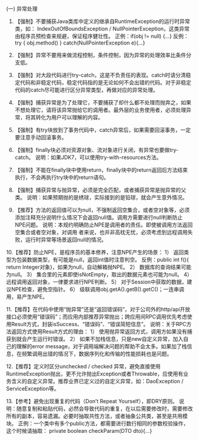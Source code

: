 (一) 异常处理

1.	【强制】不要捕获Java类库中定义的继承自RuntimeException的运行时异常类，如：
IndexOutOfBoundsException / NullPointerException，这类异常由程序员预检查来规避，保证程序健壮性。
正例：if(obj != null) {...}
反例：try { obj.method() } catch(NullPointerException e){…}

2.	【强制】异常不要用来做流程控制，条件控制，因为异常的处理效率比条件分支低。

3.	【强制】对大段代码进行try-catch，这是不负责任的表现。catch时请分清稳定代码和非稳定代码，稳定代码指的是无论如何不会出错的代码。对于非稳定代码的catch尽可能进行区分异常类型，再做对应的异常处理。

4.	【强制】捕获异常是为了处理它，不要捕获了却什么都不处理而抛弃之，如果不想处理它，请将该异常抛给它的调用者。最外层的业务使用者，必须处理异常，将其转化为用户可以理解的内容。

5.	【强制】有try块放到了事务代码中，catch异常后，如果需要回滚事务，一定要注意手动回滚事务。

6.	【强制】finally块必须对资源对象、流对象进行关闭，有异常也要做try-catch。
说明：如果JDK7，可以使用try-with-resources方法。

7.	【强制】不能在finally块中使用return，finally块中的return返回后方法结束执行，不会再执行try块中的return语句。

8.	【强制】捕获异常与抛异常，必须是完全匹配，或者捕获异常是抛异常的父类。
说明：如果预期抛的是绣球，实际接到的是铅球，就会产生意外情况。

9.	【推荐】方法的返回值可以为null，不强制返回空集合，或者空对象等，必须添加注释充分说明什么情况下会返回null值。调用方需要进行null判断防止NPE问题。
说明：本规约明确防止NPE是调用者的责任。即使被调用方法返回空集合或者空对象，对调用
者来说，也并非高枕无忧，必须考虑到远程调用失败，运行时异常等场景返回null的情况。

10.【推荐】防止NPE，是程序员的基本修养，注意NPE产生的场景：
1）	返回类型为包装数据类型，有可能是null，返回int值时注意判空。
    反例：public int f(){ return Integer对象}，如果为null，自动解箱抛NPE。
2）	数据库的查询结果可能为null。
3）	集合里的元素即使isNotEmpty，取出的数据元素也可能为null。
4）	远程调用返回对象，一律要求进行NPE判断。
5）	对于Session中获取的数据，建议NPE检查，避免空指针。
6）	级联调用obj.getA().getB().getC()；一连串调用，易产生NPE。

11.【推荐】在代码中使用“抛异常”还是“返回错误码”，对于公司外的http/api开放接口必须使用“错误码”；而应用内部推荐异常抛出；跨应用间RPC调用优先考虑使用Result方式，封装isSuccess、“错误码”、“错误简短信息”。
说明：关于RPC方法返回方式使用Result方式的理由：
1）	使用抛异常返回方式，调用方如果没有捕获到就会产生运行时错误。
2）	如果不加栈信息，只是new自定义异常，加入自己的理解的error message，对于调用端解决问题的帮助不会太多。如果加了栈信息，在频繁调用出错的情况下，数据序列化和传输的性能损耗也是问题。

12.【推荐】定义时区分unchecked / checked 异常，避免直接使用RuntimeException抛出，更不允许抛出Exception或者Throwable，应使用有业务含义的自定义异常。推荐业界已定义过的自定义异常，如：DaoException / ServiceException等。

13.【参考】避免出现重复的代码（Don’t Repeat Yourself），即DRY原则。
说明：随意复制和粘贴代码，必然会导致代码的重复，在以后需要修改时，需要修改所有的副本，容易遗漏。必要时抽取共性方法，或者抽象公共类，甚至是共用模块。
正例：一个类中有多个public方法，都需要进行数行相同的参数校验操作，这个时候请抽取：
private boolean checkParam(DTO dto){...}
